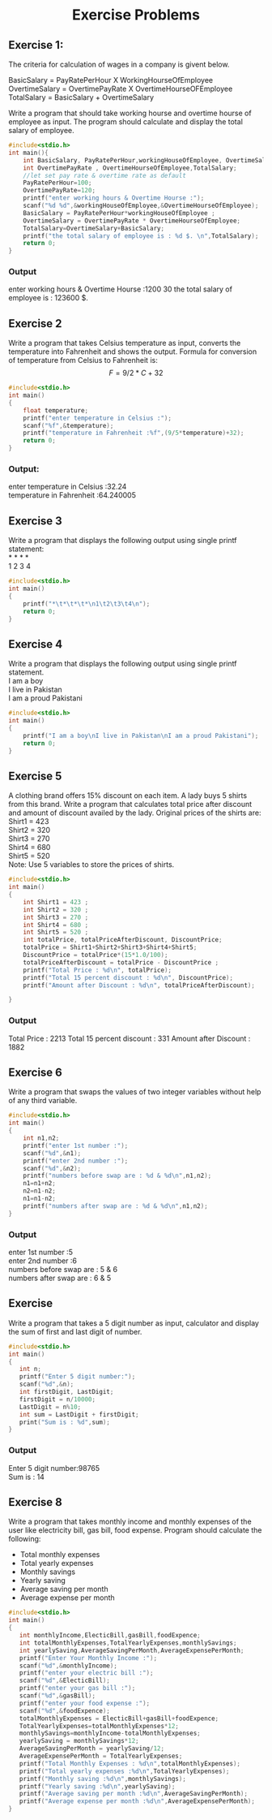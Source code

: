 <div align="center">
   <h1> Exercise Problems</h1>
</div>

## Exercise 1:
The criteria for calculation of wages in a company is givent below.

BasicSalary = PayRatePerHour  X WorkingHourseOfEmployee  
OvertimeSalary = OvertimePayRate X OvertimeHourseOFEmployee  
TotalSalary = BasicSalary + OvertimeSalary   

Write a program that should take working hourse and overtime hourse of employee as input. The program should calculate and display the total salary of employee.   
```c
#include<stdio.h>
int main(){
    int BasicSalary, PayRatePerHour,workingHouseOfEmployee, OvertimeSalary ;
    int OvertimePayRate , OvertimeHourseOfEmployee,TotalSalary;
    //let set pay rate & overtime rate as default
    PayRatePerHour=100;
    OvertimePayRate=120;
    printf("enter working hours & Overtime Hourse :");
    scanf("%d %d",&workingHouseOfEmployee,&OvertimeHourseOfEmployee);
    BasicSalary = PayRatePerHour*workingHouseOfEmployee ; 
    OvertimeSalary = OvertimePayRate * OvertimeHourseOfEmployee;
    TotalSalary=OvertimeSalary+BasicSalary;
    printf("the total salary of employee is : %d $. \n",TotalSalary);
    return 0;
}
```
### Output
enter working hours & Overtime Hourse :1200 30
the total salary of employee is : 123600 $.
## Exercise 2 
Write a program that takes Celsius temperature as input, converts the temperature into Fahrenheit and shows the output. Formula for conversion of temperature from Celsius to Fahrenheit is:   
     $$F=9/2*C+32$$
```c
#include<stdio.h>
int main()
{
	float temperature;
	printf("enter temperature in Celsius :");
	scanf("%f",&temperature);
	printf("temperature in Fahrenheit :%f",(9/5*temperature)+32);
	return 0;
}
```
### Output:
enter temperature in Celsius :32.24  
temperature in Fahrenheit :64.240005  
## Exercise 3
Write a program that displays the following output using single printf statement:   
\*     \*     \*     \*  
1    2    3    4  
```c
#include<stdio.h>
int main()
{
    printf("*\t*\t*\t*\n1\t2\t3\t4\n");
    return 0;
}
```
## Exercise 4
Write a program that displays the following output using single printf statement.  
I am a boy   
I live in Pakistan  
I am a proud Pakistani  
```c
#include<stdio.h>
int main()
{
    printf("I am a boy\nI live in Pakistan\nI am a proud Pakistani");
    return 0;
}
```
## Exercise 5  

A clothing brand offers 15% discount on each item. A lady buys 5 shirts from this brand. Write a program that calculates total price after discount and amount of discount availed by the lady. Original prices of the shirts are:  
Shirt1 = 423  
Shirt2 = 320  
Shirt3 = 270  
Shirt4 = 680  
Shirt5 = 520  
Note: Use 5 variables to store the prices of shirts.  
```C
#include<stdio.h>
int main()
{
    int Shirt1 = 423 ;  
    int Shirt2 = 320 ;  
    int Shirt3 = 270 ;  
    int Shirt4 = 680 ;  
    int Shirt5 = 520 ;
    int totalPrice, totalPriceAfterDiscount, DiscountPrice;
    totalPrice = Shirt1+Shirt2+Shirt3+Shirt4+Shirt5;
    DiscountPrice = totalPrice*(15*1.0/100);
    totalPriceAfterDiscount = totalPrice - DiscountPrice ;
    printf("Total Price : %d\n", totalPrice);
    printf("Total 15 percent discount : %d\n", DiscountPrice);
    printf("Amount after Discount : %d\n", totalPriceAfterDiscount);

}
```
### Output
Total Price : 2213
Total 15 percent  discount : 331
Amount after Discount : 1882
## Exercise 6
Write a program that swaps the values of two integer variables without help of any third variable.
```C
#include<stdio.h>
int main()
{
    int n1,n2;
    printf("enter 1st number :");
    scanf("%d",&n1);
    printf("enter 2nd number :");
    scanf("%d",&n2);
    printf("numbers before swap are : %d & %d\n",n1,n2);
    n1=n1+n2;
    n2=n1-n2;
    n1=n1-n2;
    printf("numbers after swap are : %d & %d\n",n1,n2);
}
```
### Output
enter 1st number :5  
enter 2nd number :6  
numbers before swap are : 5 & 6  
numbers after swap are : 6 & 5  

## Exercise
Write a program that takes a 5 digit number as input, calculator and display the sum of first and last digit of number.
```C
#include<stdio.h>
int main()
{
   int n;
   printf("Enter 5 digit number:");
   scanf("%d",&n);
   int firstDigit, LastDigit;
   firstDigit = n/10000;
   LastDigit = n%10;
   int sum = LastDigit + firstDigit;
   print("Sum is : %d",sum);
}
```
### Output
Enter 5 digit number:98765  
Sum is : 14  
## Exercise 8

Write a program that takes monthly income and monthly expenses of the user like electricity bill, gas bill, food expense. Program should calculate the
following:
 - Total monthly expenses
 - Total yearly expenses
 - Monthly savings
 - Yearly saving
 - Average saving per month
 - Average expense per month
 ```C
 #include<stdio.h>
 int main()
 {
    int monthlyIncome,ElecticBill,gasBill,foodExpence;
    int totalMonthlyExpenses,TotalYearlyExpenses,monthlySavings;
    int yearlySaving,AverageSavingPerMonth,AverageExpensePerMonth;
    printf("Enter Your Monthly Income :");
    scanf("%d",&monthlyIncome);
    printf("enter your electric bill :");
    scanf("%d",&ElecticBill);
    printf("enter your gas bill :");
    scanf("%d",&gasBill);
    printf("enter your food expense :");
    scanf("%d",&foodExpence);
    totalMonthlyExpenses = ElecticBill+gasBill+foodExpence;
    TotalYearlyExpenses=totalMonthlyExpenses*12;
    monthlySavings=monthlyIncome-totalMonthlyExpenses;
    yearlySaving = monthlySavings*12;
    AverageSavingPerMonth = yearlySaving/12;
    AverageExpensePerMonth = TotalYearlyExpenses;
    printf("Total Monthly Expenses : %d\n",totalMonthlyExpenses);
    printf("Total yearly expenses :%d\n",TotalYearlyExpenses);
    printf("Monthly saving :%d\n",monthlySavings);
    printf("Yearly saving :%d\n",yearlySaving);
    printf("Average saving per month :%d\n",AverageSavingPerMonth); 
    printf("Average expense per month :%d\n",AverageExpensePerMonth);
 }